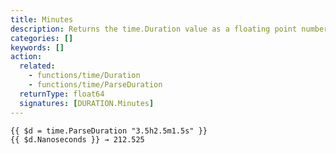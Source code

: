 ```yaml
---
title: Minutes
description: Returns the time.Duration value as a floating point number of minutes.
categories: []
keywords: []
action:
  related:
    - functions/time/Duration
    - functions/time/ParseDuration
  returnType: float64
  signatures: [DURATION.Minutes]
---
```


```go-html-template
{{ $d = time.ParseDuration "3.5h2.5m1.5s" }}
{{ $d.Nanoseconds }} → 212.525
```
